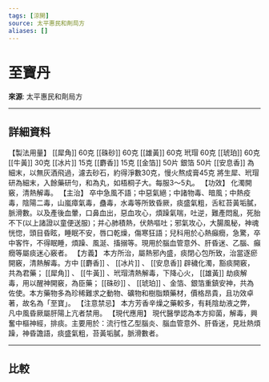```yaml
---
tags: [涼開]
source: 太平惠民和劑局方
aliases: []
---
```


# 至寶丹

**來源**: 太平惠民和劑局方  

---

## 詳細資料
【製法用量】 [[犀角]] 60克 [[硃砂]] 60克 [[雄黃]] 60克
玳瑁
60克 [[琥珀]] 60克 [[牛黃]] 30克 [[冰片]] 15克 [[麝香]] 15克 [[金箔]] 50片
銀箔
50片 [[安息香]] 為細末，以無灰酒飛過，濾去砂石，約得淨數30克，慢火熬成膏45克
將生犀、玳瑁研為細末，入餘藥研勻，和為丸，如梧桐子大。每服3～5丸。
【功效】
化濁開竅，清熱解毒。
【主治】
卒中急風不語；中惡氣絕；中諸物毒、暗風；中熱疫毒，陰陽二毒，山嵐瘴氣毒，蠱毒，水毒等所致昏厥，痰盛氣粗，舌紅苔黃垢膩，脈滑數。以及產後血暈，口鼻血出，惡血攻心，煩躁氣喘，吐逆，難產悶亂，死胎不下(以上諸證以童便送服)；并心肺積熱，伏熱嘔吐；邪氣攻心，大腸風秘，神魂恍惚，頭目昏眩，睡眠不安，唇口乾燥，傷寒狂語；兒科用於心熱癲癇，急驚，卒中客忤，不得眠睡，煩躁、風涎、搐搦等。現用於腦血管意外、肝昏迷、乙腦、癲癇等屬痰迷心竅者。
【方義】
本方所治，屬熱邪內盛，痰閉心包所致，治當逐瘀開竅，清熱解毒。方中 [[麝香]] 、 [[冰片]] 、 [[安息香]] 辟穢化濁，豁痰開竅，共為君藥； [[犀角]] 、 [[牛黃]] 、玳瑁清熱解毒，下降心火， [[雄黃]] 劫痰解毒，用以醒神開竅，為臣藥； [[硃砂]] 、 [[琥珀]] 、金箔、銀箔重鎮安神，共為佐使。本方藥物多為珍稀難求之動物、礦物和樹脂類藥材，價格昂貴，且功效卓著，故名為「至寶」。
【注意禁忌】
本方芳香辛燥之藥較多，有耗陰劫液之弊，凡中風昏厥屬肝陽上亢者禁用。
【現代應用】
現代醫學認為本方抑菌，解毒，興奮中樞神經，排痰。主要用於：流行性乙型腦炎、腦血管意外、肝昏迷，見壯熱煩躁，神昏譫語，痰盛氣粗，苔黃垢膩，脈滑數者。

---

## 比較
